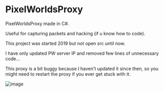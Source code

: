 # PixelWorldsProxy
PixelWorldsProxy made in C#. 

Useful for capturing packets and hacking (if u know how to code). 

This project was started 2019 but not open src until now. 

I have only updated PW server IP and removed few lines of unnecessary code...

This proxy is a bit buggy because I haven't updated it since then, so you might need to restart the proxy if you ever get stuck with it.

![image](https://user-images.githubusercontent.com/62474734/147786151-09979e88-bcc7-423d-a46b-2185dbf5156a.png)

